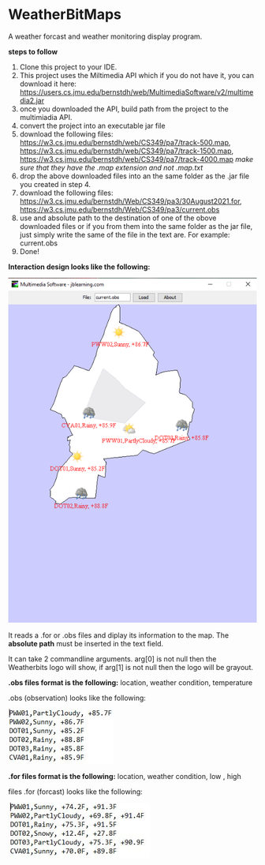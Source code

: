 # WeatherBitMaps
A weather forcast and weather monitoring display program.

**steps to follow**

1) Clone this project to your IDE.
2) This project uses the Miltimedia API which if you do not have it, you can download it here: https://users.cs.jmu.edu/bernstdh/web/MultimediaSoftware/v2/multimedia2.jar
3) once you downloaded the API, build path from the project to the multimiadia API.
4) convert the project into an executable jar file
5) download the following files: https://w3.cs.jmu.edu/bernstdh/web/CS349/pa7/track-500.map, https://w3.cs.jmu.edu/bernstdh/web/CS349/pa7/track-1500.map, https://w3.cs.jmu.edu/bernstdh/web/CS349/pa7/track-4000.map *make sure that they have the .map extension and not .map.txt*
6) drop the above downloaded files into an the same folder as the .jar file you created in step 4.
7) download the following files: https://w3.cs.jmu.edu/bernstdh/Web/CS349/pa3/30August2021.for, https://w3.cs.jmu.edu/bernstdh/Web/CS349/pa3/current.obs
8) use and absolute path to the destination of one of the obove downloaded files or if you from them into the same folder as the jar file, just simply write the same of the file in the text are. For example: current.obs
9) Done! 

**Interaction design looks like the following:**

![](WeatherBitMaps/src/resources/design.PNG)

It reads a .for or .obs files and diplay its information to the map. The **absolute path** must be inserted in the text field.

It can take 2 commandline arguments. arg[0] is not null then the Weatherbits logo will show, if arg[1] is not null then the logo will be grayout. 

**.obs files format is the following:**
  location,  weather condition, temperature

.obs (observation) looks like the following:

![](WeatherBitMaps/src/resources/observationFile.JPG)  

**.for files format is the following:**
  location,  weather condition, low , high

files .for (forcast) looks like the following:

![](WeatherBitMaps/src/resources/forcastFile.JPG)

